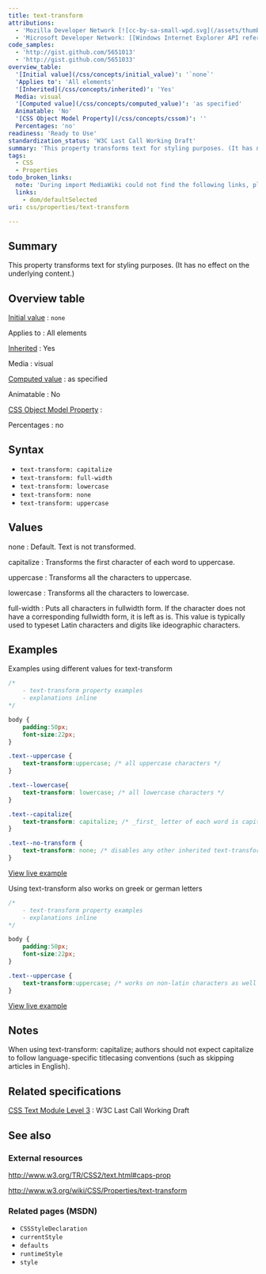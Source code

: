 ```yaml
---
title: text-transform
attributions:
  - 'Mozilla Developer Network [![cc-by-sa-small-wpd.svg](/assets/thumb/8/8c/cc-by-sa-small-wpd.svg/120px-cc-by-sa-small-wpd.svg.png)](http://creativecommons.org/licenses/by-sa/3.0/us/).'
  - 'Microsoft Developer Network: [[Windows Internet Explorer API reference](http://msdn.microsoft.com/en-us/library/ie/hh828809%28v=vs.85%29.aspx) Article]'
code_samples:
  - 'http://gist.github.com/5651013'
  - 'http://gist.github.com/5651033'
overview_table:
  '[Initial value](/css/concepts/initial_value)': '`none`'
  'Applies to': 'All elements'
  '[Inherited](/css/concepts/inherited)': 'Yes'
  Media: visual
  '[Computed value](/css/concepts/computed_value)': 'as specified'
  Animatable: 'No'
  '[CSS Object Model Property](/css/concepts/cssom)': ''
  Percentages: 'no'
readiness: 'Ready to Use'
standardization_status: 'W3C Last Call Working Draft'
summary: 'This property transforms text for styling purposes. (It has no effect on the underlying content.)'
tags:
  - CSS
  - Properties
todo_broken_links:
  note: 'During import MediaWiki could not find the following links, please fix and adjust this list.'
  links:
    - dom/defaultSelected
uri: css/properties/text-transform

---
```

## Summary

This property transforms text for styling purposes. (It has no effect on the underlying content.)

## Overview table

[Initial value](/css/concepts/initial_value)
:   `none`

Applies to
:   All elements

[Inherited](/css/concepts/inherited)
:   Yes

Media
:   visual

[Computed value](/css/concepts/computed_value)
:   as specified

Animatable
:   No

[CSS Object Model Property](/css/concepts/cssom)
:

Percentages
:   no

## Syntax

-   `text-transform: capitalize`
-   `text-transform: full-width`
-   `text-transform: lowercase`
-   `text-transform: none`
-   `text-transform: uppercase`

## Values

none
:   Default. Text is not transformed.

capitalize
:   Transforms the first character of each word to uppercase.

uppercase
:   Transforms all the characters to uppercase.

lowercase
:   Transforms all the characters to lowercase.

full-width
:   Puts all characters in fullwidth form. If the character does not have a corresponding fullwidth form, it is left as is. This value is typically used to typeset Latin characters and digits like ideographic characters.

## Examples

Examples using different values for text-transform

``` css
/*
    - text-transform property examples
    - explanations inline
*/

body {
    padding:50px;
    font-size:22px;
}

.text--uppercase {
    text-transform:uppercase; /* all uppercase characters */
}

.text--lowercase{
    text-transform: lowercase; /* all lowercase characters */
}

.text--capitalize{
    text-transform: capitalize; /* _first_ letter of each word is capitalized  */
}

.text--no-transform {
    text-transform: none; /* disables any other inherited text-transform */
}
```

[View live example](http://code.webplatform.org/gist/5651013)

Using text-transform also works on greek or german letters

``` css
/*
    - text-transform property examples
    - explanations inline
*/

body {
    padding:50px;
    font-size:22px;
}

.text--uppercase {
    text-transform:uppercase; /* works on non-latin characters as well */
}
```

[View live example](http://code.webplatform.org/gist/5651033)

## Notes

When using text-transform: capitalize; authors should not expect capitalize to follow language-specific titlecasing conventions (such as skipping articles in English).

## Related specifications

[CSS Text Module Level 3](http://www.w3.org/TR/css3-text/)
:   W3C Last Call Working Draft

## See also

### External resources

<http://www.w3.org/TR/CSS2/text.html#caps-prop>

<http://www.w3.org/wiki/CSS/Properties/text-transform>

### Related pages (MSDN)

-   `CSSStyleDeclaration`
-   `currentStyle`
-   `defaults`
-   `runtimeStyle`
-   `style`
